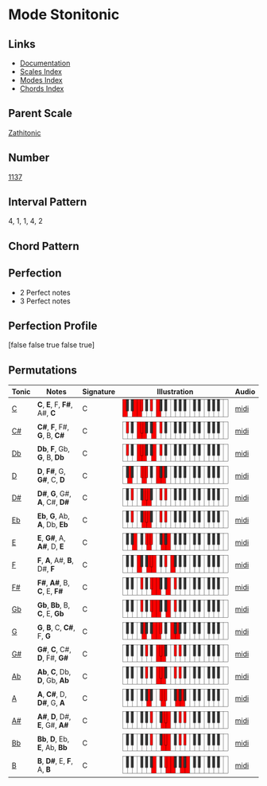 # Mode Stonitonic

## Links

- [Documentation](README.md)
- [Scales Index](Scales.md)
- [Modes Index](Modes.md)
- [Chords Index](Chords.md)

## Parent Scale

[Zathitonic](ScaleZathitonic.md)

## Number

[1137](https://ianring.com/musictheory/scales/1137)

## Interval Pattern

4, 1, 1, 4, 2

## Chord Pattern



## Perfection

- 2 Perfect notes
- 3 Perfect notes

## Perfection Profile

[false false true false true]

## Permutations

| Tonic | Notes | Signature | Illustration | Audio |
|-------|-------|-----------|--------------|-------|
| [C](ModeCNaturalStonitonic.md) | **C**, **E**, F, **F#**, A#, **C** | C | ![CNaturalStonitonic](ModeCNaturalStonitonic.png) | [midi](https://github.com/edipermadi/music/blob/main/docs/ModeCNaturalStonitonic.mid?raw=true) |
| [C#](ModeCSharpStonitonic.md) | **C#**, **F**, F#, **G**, B, **C#** | C | ![CSharpStonitonic](ModeCSharpStonitonic.png) | [midi](https://github.com/edipermadi/music/blob/main/docs/ModeCSharpStonitonic.mid?raw=true) |
| [Db](ModeDFlatStonitonic.md) | **Db**, **F**, Gb, **G**, B, **Db** | C | ![DFlatStonitonic](ModeDFlatStonitonic.png) | [midi](https://github.com/edipermadi/music/blob/main/docs/ModeDFlatStonitonic.mid?raw=true) |
| [D](ModeDNaturalStonitonic.md) | **D**, **F#**, G, **G#**, C, **D** | C | ![DNaturalStonitonic](ModeDNaturalStonitonic.png) | [midi](https://github.com/edipermadi/music/blob/main/docs/ModeDNaturalStonitonic.mid?raw=true) |
| [D#](ModeDSharpStonitonic.md) | **D#**, **G**, G#, **A**, C#, **D#** | C | ![DSharpStonitonic](ModeDSharpStonitonic.png) | [midi](https://github.com/edipermadi/music/blob/main/docs/ModeDSharpStonitonic.mid?raw=true) |
| [Eb](ModeEFlatStonitonic.md) | **Eb**, **G**, Ab, **A**, Db, **Eb** | C | ![EFlatStonitonic](ModeEFlatStonitonic.png) | [midi](https://github.com/edipermadi/music/blob/main/docs/ModeEFlatStonitonic.mid?raw=true) |
| [E](ModeENaturalStonitonic.md) | **E**, **G#**, A, **A#**, D, **E** | C | ![ENaturalStonitonic](ModeENaturalStonitonic.png) | [midi](https://github.com/edipermadi/music/blob/main/docs/ModeENaturalStonitonic.mid?raw=true) |
| [F](ModeFNaturalStonitonic.md) | **F**, **A**, A#, **B**, D#, **F** | C | ![FNaturalStonitonic](ModeFNaturalStonitonic.png) | [midi](https://github.com/edipermadi/music/blob/main/docs/ModeFNaturalStonitonic.mid?raw=true) |
| [F#](ModeFSharpStonitonic.md) | **F#**, **A#**, B, **C**, E, **F#** | C | ![FSharpStonitonic](ModeFSharpStonitonic.png) | [midi](https://github.com/edipermadi/music/blob/main/docs/ModeFSharpStonitonic.mid?raw=true) |
| [Gb](ModeGFlatStonitonic.md) | **Gb**, **Bb**, B, **C**, E, **Gb** | C | ![GFlatStonitonic](ModeGFlatStonitonic.png) | [midi](https://github.com/edipermadi/music/blob/main/docs/ModeGFlatStonitonic.mid?raw=true) |
| [G](ModeGNaturalStonitonic.md) | **G**, **B**, C, **C#**, F, **G** | C | ![GNaturalStonitonic](ModeGNaturalStonitonic.png) | [midi](https://github.com/edipermadi/music/blob/main/docs/ModeGNaturalStonitonic.mid?raw=true) |
| [G#](ModeGSharpStonitonic.md) | **G#**, **C**, C#, **D**, F#, **G#** | C | ![GSharpStonitonic](ModeGSharpStonitonic.png) | [midi](https://github.com/edipermadi/music/blob/main/docs/ModeGSharpStonitonic.mid?raw=true) |
| [Ab](ModeAFlatStonitonic.md) | **Ab**, **C**, Db, **D**, Gb, **Ab** | C | ![AFlatStonitonic](ModeAFlatStonitonic.png) | [midi](https://github.com/edipermadi/music/blob/main/docs/ModeAFlatStonitonic.mid?raw=true) |
| [A](ModeANaturalStonitonic.md) | **A**, **C#**, D, **D#**, G, **A** | C | ![ANaturalStonitonic](ModeANaturalStonitonic.png) | [midi](https://github.com/edipermadi/music/blob/main/docs/ModeANaturalStonitonic.mid?raw=true) |
| [A#](ModeASharpStonitonic.md) | **A#**, **D**, D#, **E**, G#, **A#** | C | ![ASharpStonitonic](ModeASharpStonitonic.png) | [midi](https://github.com/edipermadi/music/blob/main/docs/ModeASharpStonitonic.mid?raw=true) |
| [Bb](ModeBFlatStonitonic.md) | **Bb**, **D**, Eb, **E**, Ab, **Bb** | C | ![BFlatStonitonic](ModeBFlatStonitonic.png) | [midi](https://github.com/edipermadi/music/blob/main/docs/ModeBFlatStonitonic.mid?raw=true) |
| [B](ModeBNaturalStonitonic.md) | **B**, **D#**, E, **F**, A, **B** | C | ![BNaturalStonitonic](ModeBNaturalStonitonic.png) | [midi](https://github.com/edipermadi/music/blob/main/docs/ModeBNaturalStonitonic.mid?raw=true) |
